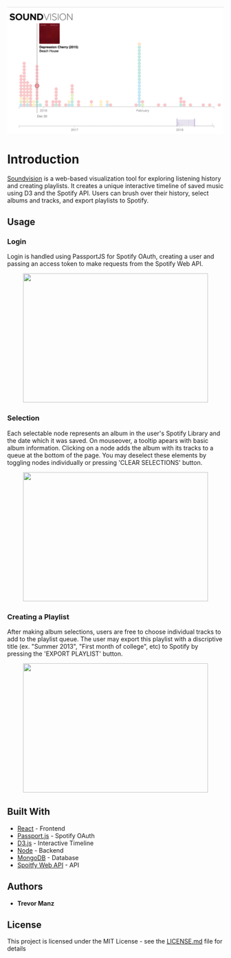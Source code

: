 <p align="center">
  <img src="./readme-img.jpg"/>
</p>

# Introduction

[Soundvision](http://www.spotifysoundvision.com) is a web-based visualization tool for exploring listening history and creating playlists. It creates a unique interactive timeline of saved music using D3 and the Spotify API. Users can brush over their history, select albums and tracks, and export playlists to Spotify.

## Usage

### Login
Login is handled using PassportJS for Spotify OAuth, creating a user and passing an access token to make requests from the Spotify Web API.
<p align="center">
  <img src="https://media.giphy.com/media/fWfFZrUgTF7hmQSxjV/giphy.gif" width="430" height="300" />
</p>

### Selection
Each selectable node represents an album in the user's Spotify Library and the date which it was saved. On mouseover, a tooltip apears with basic album information. Clicking on a node adds the album with its tracks to a queue at the bottom of the page. You may deselect these elements by toggling nodes individually or pressing 'CLEAR SELECTIONS' button. 
<p align="center">
  <img src="https://media.giphy.com/media/3JURBBW6DYNqCKtATg/giphy.gif" width="430" height="300"/>
</p>

### Creating a Playlist
After making album selections, users are free to choose individual tracks to add to the playlist queue. The user may export this playlist with a discriptive title (ex. "Summer 2013", "First month of college", etc) to Spotify by pressing the 'EXPORT PLAYLIST' button.
<p align="center">
  <img src="https://media.giphy.com/media/mWHiQX6RNae6Gqh1iY/giphy.gif" width="430" height="300"/>
</p>



## Built With

* [React](https://reactjs.org/) - Frontend
* [Passport.js](http://www.passportjs.org/) - Spotify OAuth
* [D3.js](https://github.com/d3/d3) - Interactive Timeline
* [Node](https://github.com/nodejs/node) - Backend
* [MongoDB](https://www.mongodb.com/) - Database
* [Spoitfy Web API](https://beta.developer.spotify.com/documentation/web-api/) - API

## Authors

* **Trevor Manz**

## License

This project is licensed under the MIT License - see the [LICENSE.md](LICENSE.md) file for details
